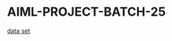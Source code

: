 # AIML-PROJECT-BATCH-25
[data set](https://drive.google.com/drive/folders/1PPdNtL2oFoH-GvFK5ILYA2di_TWRYhnV?usp=share_link)
